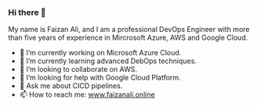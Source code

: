 ### Hi there 👋

My name is Faizan Ali, and I am a professional DevOps Engineer with more than five years of experience in Mircrosoft Azure, AWS and Google Cloud. 


- 🔭 I’m currently working on Microsoft Azure Cloud.
- 🌱 I’m currently learning advanced DebOps techniques.
- 👯 I’m looking to collaborate on AWS.
- 🤔 I’m looking for help with Google Cloud Platform.
- 💬 Ask me about CICD pipelines.
- 📫 How to reach me: www.faizanali.online


<!--
**faizanali886/faizanali886** is a ✨ _special_ ✨ repository because its `README.md` (this file) appears on your GitHub profile.

Here are some ideas to get you started:

- 🔭 I’m currently working on ...
- 🌱 I’m currently learning ...
- 👯 I’m looking to collaborate on ...
- 🤔 I’m looking for help with ...
- 💬 Ask me about ...
- 📫 How to reach me: ...
- 😄 Pronouns: ...
- ⚡ Fun fact: ...
-->
